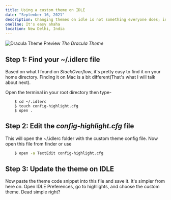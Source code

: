 ```yaml
---
title: Using a custom theme on IDLE
date: "September 16, 2021"
description: Changing themes on idle is not something everyone does; incase you are interested, here it is!
oneline: It's easy ahaha
location: New Delhi, India
---
```


![Dracula Theme Preview](/images/posts/dracula.png)
_The Dracula Theme_

## Step 1: Find your ~/.idlerc file

Based on what I found on _StackOverflow_, it's pretty easy to find it on your home directory. Finding it on Mac is a bit different(That's what I will talk about next).

Open the terminal in your root directory then type-

```shell
    $ cd ~/.idlerc
    $ touch config-highlight.cfg
    $ open .
```

## Step 2: Edit the _config-highlight.cfg_ file

This will open the ~/.idlerc folder with the custom theme config file. Now open this file from finder or use

```bash
    $ open -a TextEdit config-highlight.cfg
```

## Step 3: Update the theme on IDLE

Now paste the theme code snippet into this file and save it. It's simpler from here on. Open IDLE Preferences, go to highlights, and choose the custom theme. Dead simple right?
